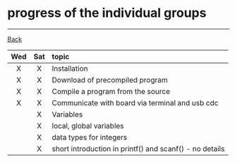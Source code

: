 # progress of the individual groups

---

[Back](README.md)

| Wed | Sat | topic |
|:---:|:---:|:------|
|  X  |  X  | Installation |
|  X  |  X  | Download of precompiled program |
|  X  |  X  | Compile a program from the source |
|  X  |  X  | Communicate with board via terminal and usb cdc |
|     |  X  | Variables |
|     |  X  | local, global variables |
|     |  X  | data types for integers |
|     |  X  | short introduction in printf() and scanf() - no details |
